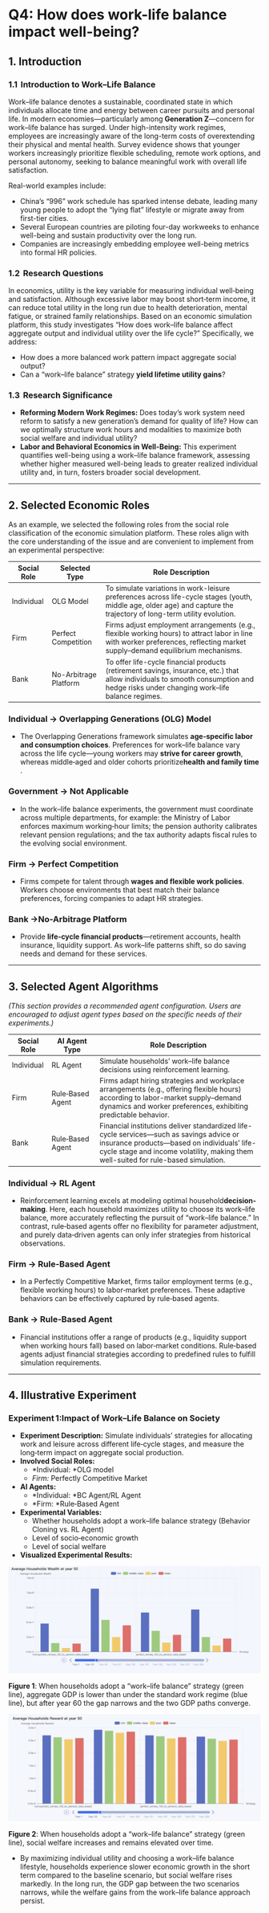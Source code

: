 # Q4: How does work-life balance impact well-being?

## 1. Introduction

### 1.1  **Introduction to Work–Life Balance**

Work–life balance denotes a sustainable, coordinated state in which individuals allocate time and energy between career pursuits and personal life. In modern economies—particularly among​**​ Generation Z**​—concern for work–life balance has surged. Under high-intensity work regimes, employees are increasingly aware of the long-term costs of overextending their physical and mental health. Survey evidence shows that younger workers increasingly prioritize flexible scheduling, remote work options, and personal autonomy, seeking to balance meaningful work with overall life satisfaction.

Real-world examples include:

* China’s “996” work schedule has sparked intense debate, leading many young people to adopt the “lying flat” lifestyle or migrate away from first-tier cities.
* Several European countries are piloting four-day workweeks to enhance well-being and sustain productivity over the long run.
* Companies are increasingly embedding employee well-being metrics into formal HR policies.

### **1.2  Research Questions**

In economics, utility is the key variable for measuring individual well‐being and satisfaction. Although excessive labor may boost short‐term income, it can reduce total utility in the long run due to health deterioration, mental fatigue, or strained family relationships. Based on an economic simulation platform, this study investigates “How does work–life balance affect aggregate output and individual utility over the life cycle?” Specifically, we address:

* How does a more balanced work pattern impact aggregate social output?
* Can a “work–life balance” strategy ​**yield lifetime utility gains**​?

### **1.3  Research Significance**

* **Reforming Modern Work Regimes:**  Does today’s work system need reform to satisfy a new generation’s demand for quality of life? How can we optimally structure work hours and modalities to maximize both social welfare and individual utility?
* **Labor and Behavioral Economics in Well-Being:**  This experiment quantifies well-being using a work–life balance framework, assessing whether higher measured well-being leads to greater realized individual utility and, in turn, fosters broader social development.

---

## **​2. Selected Economic Roles**

As an example, we selected the following roles from the social role classification of the economic simulation platform. These roles align with the core understanding of the issue and are convenient to implement from an experimental perspective:

| Social Role            | Selected Type                         | Role Description                                                                                                                                                                     |
| ------------------------ | --------------------------------------- | -------------------------------------------------------------------------------------------------------------------------------------------------------------------------------------- |
| Individual             | OLG Model                             | To simulate variations in work-leisure preferences across life-cycle stages (youth, middle age, older age) and capture the trajectory of long-term utility evolution.                |
| Firm                 | Perfect Competition         | Firms adjust employment arrangements (e.g., flexible working hours) to attract labor in line with worker preferences, reflecting market supply–demand equilibrium mechanisms.       |
| Bank | No-Arbitrage Platform | To offer life-cycle financial products (retirement savings, insurance, etc.) that allow individuals to smooth consumption and hedge risks under changing work–life balance regimes. |

### Individual → **Overlapping Generations (OLG) Model**

* The Overlapping Generations framework simulates ​**age‑specific labor and consumption choices**​. Preferences for work–life balance vary across the life cycle—young workers may ​**strive for career growth**​, whereas middle‑aged and older cohorts prioritize ​**health and family time**​.

### Government → Not Applicable

* In the work–life balance experiments, the government must coordinate across multiple departments, for example: the Ministry of Labor enforces maximum working‐hour limits; the pension authority calibrates relevant pension regulations; and the tax authority adapts fiscal rules to the evolving social environment.

### Firm → Perfect Competition

* Firms compete for talent through ​**wages and flexible work policies**​. Workers choose environments that best match their balance preferences, forcing companies to adapt HR strategies.

### Bank →No-Arbitrage Platform

* Provide ​**life‑cycle financial products**​—retirement accounts, health insurance, liquidity support. As work–life patterns shift, so do saving needs and demand for these services.

---

## **​3. Selected Agent Algorithms**

*(This section provides a recommended agent configuration. Users are encouraged to adjust agent types based on the specific needs of their experiments.)*

| Social Role            | AI Agent Type     | Role Description                                                                                                                                                                                                                 |
| ------------------------ | ------------------- | ---------------------------------------------------------------------------------------------------------------------------------------------------------------------------------------------------------------------------------- |
| Individual             | RL Agent          | Simulate households’ work–life balance decisions using reinforcement learning.                                                                                                                                                 |
| Firm                 | Rule‑Based Agent | Firms adapt hiring strategies and workplace arrangements (e.g., offering flexible hours) according to labor-market supply–demand dynamics and worker preferences, exhibiting predictable behavior.                              |
| Bank | Rule‑Based Agent | Financial institutions deliver standardized life-cycle services—such as savings advice or insurance products—based on individuals’ life-cycle stage and income volatility, making them well-suited for rule-based simulation. |

### **Individual → RL Agent**

* Reinforcement learning excels at modeling optimal household​**​ decision‐making**​. Here, each household maximizes utility to choose its work–life balance, more accurately reflecting the pursuit of “work–life balance.” In contrast, rule‐based agents offer no flexibility for parameter adjustment, and purely data‐driven agents can only infer strategies from historical observations.

### **Firm → Rule-Based Agent**

* In a Perfectly Competitive Market, firms tailor employment terms (e.g., flexible working hours) to labor‐market preferences. These adaptive behaviors can be effectively captured by rule‐based agents.

### **Bank → Rule-Based Agent**

* Financial institutions offer a range of products (e.g., liquidity support when working hours fall) based on labor‐market conditions. Rule‐based agents adjust financial strategies according to predefined rules to fulfill simulation requirements.

---

## **​4. Illustrative Experiment**

### Experiment 1:Impact of Work–Life Balance on Society

* **Experiment Description:**
  Simulate individuals’ strategies for allocating work and leisure across different life‐cycle stages, and measure the long‐term impact on aggregate social production.
* **Involved Social Roles:**
  * *Individual: ​*OLG model
  * *Firm:* Perfectly Competitive Market
* **AI Agents:**
  * *Individual: ​*BC Agent/RL Agent
  * *Firm: ​*Rule‐Based Agent
* **Experimental Variables:**
  * Whether households adopt a work–life balance strategy (Behavior Cloning vs. RL Agent)
  * Level of socio‐economic growth
  * Level of social welfare
* **Visualized Experimental Results:**

![Individual Q6 P1](../img/Individual%20Q6%20P1.png)

**Figure 1**: When households adopt a “work–life balance” strategy (green line), aggregate GDP is lower than under the standard work regime (blue line), but after year 60 the gap narrows and the two GDP paths converge.

![Individual Q6 P2](../img/Individual%20Q6%20P2.png)

**Figure 2**: When households adopt a “work–life balance” strategy (green line), social welfare increases and remains elevated over time.

* By maximizing individual utility and choosing a work–life balance lifestyle, households experience slower economic growth in the short term compared to the baseline scenario, but social welfare rises markedly. In the long run, the GDP gap between the two scenarios narrows, while the welfare gains from the work–life balance approach persist.

